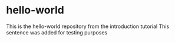 # hello-world
This is the hello-world repository from the introduction tutorial
This sentence was added for testing purposes

